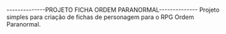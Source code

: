 --------------PROJETO FICHA ORDEM PARANORMAL--------------
Projeto simples para criação de fichas de personagem para 
o RPG Ordem Paranormal.
